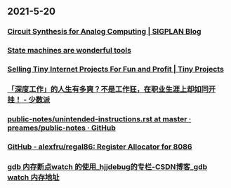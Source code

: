 
## 2021-5-20

### [Circuit Synthesis for Analog Computing | SIGPLAN Blog](https://blog.sigplan.org/2021/05/18/circuit-synthesis-for-analog-computing/)

### [State machines are wonderful tools](https://nullprogram.com/blog/2020/12/31/)

### [Selling Tiny Internet Projects For Fun and Profit | Tiny Projects](https://tinyprojects.dev/posts/selling_tiny_internet_projects_for_fun_and_profit)

### [「深度工作」的人生有多爽？不是工作狂，在职业生涯上却如同开挂！ - 少数派](https://sspai.com/post/66726)

### [public-notes/unintended-instructions.rst at master · preames/public-notes · GitHub](https://github.com/preames/public-notes/blob/master/unintended-instructions.rst)

### [GitHub - alexfru/regal86: Register Allocator for 8086](https://github.com/alexfru/regal86)

### [gdb 内存断点watch 的使用_hjjdebug的专栏-CSDN博客_gdb watch 内存地址](https://blog.csdn.net/hejinjing_tom_com/article/details/50570442)